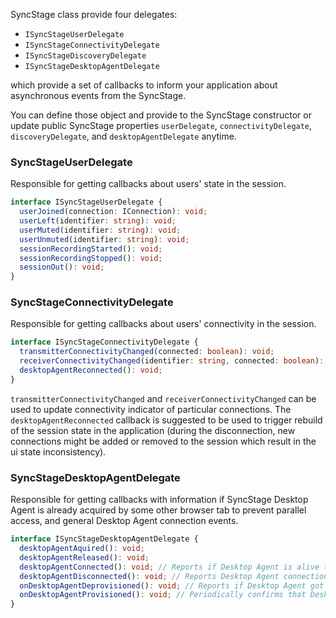 SyncStage class provide four delegates:

* `ISyncStageUserDelegate`
* `ISyncStageConnectivityDelegate`
* `ISyncStageDiscoveryDelegate`
* `ISyncStageDesktopAgentDelegate`
 
which provide a set of callbacks to inform your application about asynchronous events from the SyncStage. 

You can define those object and provide to the SyncStage constructor or update public SyncStage properties `userDelegate`, `connectivityDelegate`, `discoveryDelegate`, and `desktopAgentDelegate` anytime.

### SyncStageUserDelegate
Responsible for getting callbacks about users' state in the session.

```typescript
interface ISyncStageUserDelegate {
  userJoined(connection: IConnection): void;
  userLeft(identifier: string): void;
  userMuted(identifier: string): void;
  userUnmuted(identifier: string): void;
  sessionRecordingStarted(): void;
  sessionRecordingStopped(): void;
  sessionOut(): void;
}

```

### SyncStageConnectivityDelegate
Responsible for getting callbacks about users' connectivity in the session.

```typescript
interface ISyncStageConnectivityDelegate {
  transmitterConnectivityChanged(connected: boolean): void;
  receiverConnectivityChanged(identifier: string, connected: boolean): void;
  desktopAgentReconnected(): void;
}
```

`transmitterConnectivityChanged` and `receiverConnectivityChanged` can be used to update connectivity indicator of particular connections. The `desktopAgentReconnected` callback is suggested to be used to trigger rebuild of the session state in the application (during the disconnection, new connections might be added or removed to the session which result in the ui state inconsistency).



### SyncStageDesktopAgentDelegate
Responsible for getting callbacks with information if SyncStage Desktop Agent is already acquired by some other browser tab to prevent parallel access, and general Desktop Agent connection events.

```typescript
interface ISyncStageDesktopAgentDelegate {
  desktopAgentAquired(): void;
  desktopAgentReleased(): void;
  desktopAgentConnected(): void; // Reports if Desktop Agent is alive (will be triggered periodicaly on Dekstop Agent keep alive messages)
  desktopAgentDisconnected(): void; // Reports Desktop Agent connection loss or lack of keep alive
  onDesktopAgentDeprovisioned(): void; // Reports if Desktop Agent got deprovitioned - can happen if Desktop Agent is restarted 
  onDesktopAgentProvisioned(): void; // Periodically confirms that Desktop Agent is still provisioned (was not restarted)
}
```
